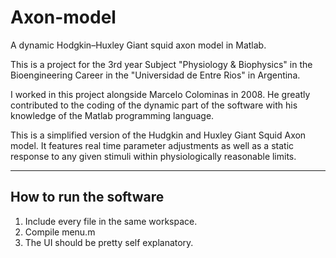# Axon-model
A dynamic Hodgkin–Huxley Giant squid axon model in Matlab.

This is a project for the 3rd year Subject "Physiology & Biophysics" in the Bioengineering Career in the "Universidad de Entre Rios" in Argentina.

I worked in this project alongside Marcelo Colominas in 2008. He greatly contributed to the coding of the dynamic part of the software with his knowledge of the Matlab programming language.

This is a simplified version of the Hudgkin and Huxley Giant Squid Axon model. It features real time parameter adjustments as well as a static response to any given stimuli within physiologically reasonable limits.

-----------------------
How to run the software
-----------------------

1. Include every file in the same workspace.
2. Compile menu.m
3. The UI should be pretty self explanatory.
